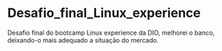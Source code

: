 # Desafio_final_Linux_experience
Desafio final do bootcamp Linux experience da DIO, melhorei o banco, deixando-o mais adequado a situação do mercado.
